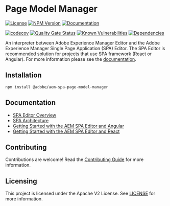 # Page Model Manager

[![License](https://img.shields.io/badge/license-Apache%202-blue)](https://github.com/adobe/aem-spa-page-model-manager/blob/master/LICENSE)
[![NPM Version](https://img.shields.io/npm/v/@adobe/aem-spa-page-model-manager.svg)](https://www.npmjs.com/package/@adobe/aem-spa-page-model-manager)
[![Documentation](https://img.shields.io/badge/docs-api-blue)](https://opensource.adobe.com/aem-spa-page-model-manager/)


[![codecov](https://codecov.io/gh/adobe/aem-spa-page-model-manager/branch/master/graph/badge.svg)](https://codecov.io/gh/adobe/aem-spa-page-model-manager)
[![Quality Gate Status](https://sonarcloud.io/api/project_badges/measure?project=adobe_aem-spa-page-model-manager&metric=alert_status)](https://sonarcloud.io/dashboard?id=adobe_aem-spa-page-model-manager)
[![Known Vulnerabilities](https://snyk.io/test/github/adobe/aem-spa-page-model-manager/badge.svg)](https://snyk.io/test/github/adobe/aem-spa-page-model-manager)
[![Dependencies](https://badges.renovateapi.com/github/adobe/aem-spa-page-model-manager)](https://app.renovatebot.com/dashboard#github/adobe/aem-spa-page-model-manager)

An interpreter between Adobe Experience Manager Editor and the Adobe Experience Manager Single Page Application (SPA) Editor. The SPA Editor is recommended solution for projects that use SPA framework (React or Angular).
For more information please see the [documentation](https://docs.adobe.com/content/help/en/experience-manager-65/developing/headless/spas/spa-page-component.html).

## Installation
```
npm install @adobe/aem-spa-page-model-manager
```

## Documentation

* [SPA Editor Overview](https://www.adobe.com/go/aem6_5_docs_spa_en)
* [SPA Architecture](https://docs.adobe.com/content/help/en/experience-manager-65/developing/headless/spas/spa-architecture.html)
* [Getting Started with the AEM SPA Editor and Angular](https://docs.adobe.com/content/help/en/experience-manager-learn/spa-angular-tutorial/overview.html)
* [Getting Started with the AEM SPA Editor and React](https://docs.adobe.com/content/help/en/experience-manager-learn/spa-react-tutorial/overview.html)

## Contributing

Contributions are welcome! Read the [Contributing Guide](CONTRIBUTING.md) for more information.

## Licensing

This project is licensed under the Apache V2 License. See [LICENSE](LICENSE) for more information.

